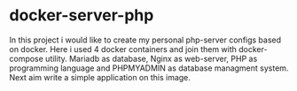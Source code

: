 # docker-server-php
In this project i would like to create my personal php-server configs based on docker.
Here i used 4 docker containers and join them with docker-compose utility.
Mariadb as database, Nginx as web-server, PHP as programming language and PHPMYADMIN as database managment system.
Next aim write a simple application on this image.
